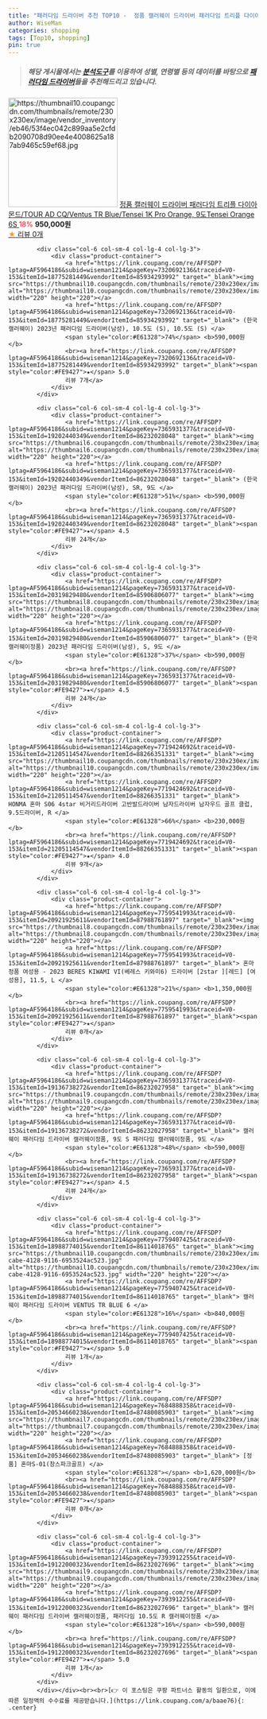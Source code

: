 ```yaml
---
title: "패러다임 드라이버 추천 TOP10 -  정품 캘러웨이 드라이버 패러다임 트리플 다이아몬드/TOUR AD CQ/Ventus TR Blue/Tensei 1K Pro "
author: WiseMan
categories: shopping
tags: [Top10, shopping]
pin: true
---
```


> ##### 해당 게시물에서는 [**분석도구**](https://itemscout.io/)를 이용하여 **성별**, **연령별** 등의 데이터를 바탕으로 [**패러다임 드라이버**](https://link.coupang.com/a/baae76)들을 추천해드리고 있습니다.
<div class="container"><div class="row">
            <div class="col-6 col-sm-4 col-lg-4 col-lg-3">
                <div class="product-container">
                    <a href="https://link.coupang.com/re/AFFSDP?lptag=AF5964186&subid=wiseman1214&pageKey=7381841366&traceid=V0-153&itemId=19065677912&vendorItemId=86188478480" target="_blank"><img src="https://thumbnail10.coupangcdn.com/thumbnails/remote/230x230ex/image/vendor_inventory/eb46/53f4ec042c899aa5e2cfdb2090708d90ee4e4008625a187ab9465c59ef68.jpg" alt="https://thumbnail10.coupangcdn.com/thumbnails/remote/230x230ex/image/vendor_inventory/eb46/53f4ec042c899aa5e2cfdb2090708d90ee4e4008625a187ab9465c59ef68.jpg" width="220" height="220"></a>
                    <a href="https://link.coupang.com/re/AFFSDP?lptag=AF5964186&subid=wiseman1214&pageKey=7381841366&traceid=V0-153&itemId=19065677912&vendorItemId=86188478480" target="_blank"> 정품 캘러웨이 드라이버 패러다임 트리플 다이아몬드/TOUR AD CQ/Ventus TR Blue/Tensei 1K Pro Orange, 9도Tensei Orange 6S </a>
                    <span style="color:#E61328">18%</span> <b>950,000원</b>
                    <br><a href="https://link.coupang.com/re/AFFSDP?lptag=AF5964186&subid=wiseman1214&pageKey=7381841366&traceid=V0-153&itemId=19065677912&vendorItemId=86188478480" target="_blank"><span style="color:#FE9427">★</span> 
                    리뷰 0개</a>
                </div>
            </div>
            
            <div class="col-6 col-sm-4 col-lg-4 col-lg-3">
                <div class="product-container">
                    <a href="https://link.coupang.com/re/AFFSDP?lptag=AF5964186&subid=wiseman1214&pageKey=7320692136&traceid=V0-153&itemId=18775281449&vendorItemId=85934293992" target="_blank"><img src="https://thumbnail10.coupangcdn.com/thumbnails/remote/230x230ex/image/vendor_inventory/e5a3/9e8151bef2a8e75b4184844b41b47d65a861d9d3796a86ff04174313c774.jpg" alt="https://thumbnail10.coupangcdn.com/thumbnails/remote/230x230ex/image/vendor_inventory/e5a3/9e8151bef2a8e75b4184844b41b47d65a861d9d3796a86ff04174313c774.jpg" width="220" height="220"></a>
                    <a href="https://link.coupang.com/re/AFFSDP?lptag=AF5964186&subid=wiseman1214&pageKey=7320692136&traceid=V0-153&itemId=18775281449&vendorItemId=85934293992" target="_blank"> (한국캘러웨이) 2023년 패러다임 드라이버(남성), 10.5도 (S), 10.5도 (S) </a>
                    <span style="color:#E61328">74%</span> <b>590,000원</b>
                    <br><a href="https://link.coupang.com/re/AFFSDP?lptag=AF5964186&subid=wiseman1214&pageKey=7320692136&traceid=V0-153&itemId=18775281449&vendorItemId=85934293992" target="_blank"><span style="color:#FE9427">★</span> 5.0
                    리뷰 7개</a>
                </div>
            </div>
            
            <div class="col-6 col-sm-4 col-lg-4 col-lg-3">
                <div class="product-container">
                    <a href="https://link.coupang.com/re/AFFSDP?lptag=AF5964186&subid=wiseman1214&pageKey=7365931377&traceid=V0-153&itemId=19202440349&vendorItemId=86232028048" target="_blank"><img src="https://thumbnail6.coupangcdn.com/thumbnails/remote/230x230ex/image/vendor_inventory/a71c/805397a38e9ea2a3e04ea060ceafe9ec90a97177c1de8ec2cdad4f560fdd.jpg" alt="https://thumbnail6.coupangcdn.com/thumbnails/remote/230x230ex/image/vendor_inventory/a71c/805397a38e9ea2a3e04ea060ceafe9ec90a97177c1de8ec2cdad4f560fdd.jpg" width="220" height="220"></a>
                    <a href="https://link.coupang.com/re/AFFSDP?lptag=AF5964186&subid=wiseman1214&pageKey=7365931377&traceid=V0-153&itemId=19202440349&vendorItemId=86232028048" target="_blank"> (한국캘러웨이) 2023년 패러다임 드라이버(남성), SR, 9도 </a>
                    <span style="color:#E61328">51%</span> <b>590,000원</b>
                    <br><a href="https://link.coupang.com/re/AFFSDP?lptag=AF5964186&subid=wiseman1214&pageKey=7365931377&traceid=V0-153&itemId=19202440349&vendorItemId=86232028048" target="_blank"><span style="color:#FE9427">★</span> 4.5
                    리뷰 24개</a>
                </div>
            </div>
            
            <div class="col-6 col-sm-4 col-lg-4 col-lg-3">
                <div class="product-container">
                    <a href="https://link.coupang.com/re/AFFSDP?lptag=AF5964186&subid=wiseman1214&pageKey=7365931377&traceid=V0-153&itemId=20319829480&vendorItemId=85906806077" target="_blank"><img src="https://thumbnail8.coupangcdn.com/thumbnails/remote/230x230ex/image/vendor_inventory/dd21/8641a8fe771e17bc6372d7d0ffaecfc0b8dccc528265b73769376a1a1d86.jpg" alt="https://thumbnail8.coupangcdn.com/thumbnails/remote/230x230ex/image/vendor_inventory/dd21/8641a8fe771e17bc6372d7d0ffaecfc0b8dccc528265b73769376a1a1d86.jpg" width="220" height="220"></a>
                    <a href="https://link.coupang.com/re/AFFSDP?lptag=AF5964186&subid=wiseman1214&pageKey=7365931377&traceid=V0-153&itemId=20319829480&vendorItemId=85906806077" target="_blank"> (한국캘러웨이정품) 2023년 패러다임 드라이버(남성), S, 9도 </a>
                    <span style="color:#E61328">37%</span> <b>590,000원</b>
                    <br><a href="https://link.coupang.com/re/AFFSDP?lptag=AF5964186&subid=wiseman1214&pageKey=7365931377&traceid=V0-153&itemId=20319829480&vendorItemId=85906806077" target="_blank"><span style="color:#FE9427">★</span> 4.5
                    리뷰 24개</a>
                </div>
            </div>
            
            <div class="col-6 col-sm-4 col-lg-4 col-lg-3">
                <div class="product-container">
                    <a href="https://link.coupang.com/re/AFFSDP?lptag=AF5964186&subid=wiseman1214&pageKey=7719424692&traceid=V0-153&itemId=21205114547&vendorItemId=88266351331" target="_blank"><img src="https://thumbnail10.coupangcdn.com/thumbnails/remote/230x230ex/image/vendor_inventory/93ec/42f257f34ceff086bd105053cde5a78902d06db8112ff7e849f622cb7013.jpg" alt="https://thumbnail10.coupangcdn.com/thumbnails/remote/230x230ex/image/vendor_inventory/93ec/42f257f34ceff086bd105053cde5a78902d06db8112ff7e849f622cb7013.jpg" width="220" height="220"></a>
                    <a href="https://link.coupang.com/re/AFFSDP?lptag=AF5964186&subid=wiseman1214&pageKey=7719424692&traceid=V0-153&itemId=21205114547&vendorItemId=88266351331" target="_blank"> HONMA 혼마 S06 4star 비거리드라이버 고반발드라이버 남자드라이버 남자우드 골프 클럽, 9.5드라이버, R </a>
                    <span style="color:#E61328">66%</span> <b>230,000원</b>
                    <br><a href="https://link.coupang.com/re/AFFSDP?lptag=AF5964186&subid=wiseman1214&pageKey=7719424692&traceid=V0-153&itemId=21205114547&vendorItemId=88266351331" target="_blank"><span style="color:#FE9427">★</span> 4.0
                    리뷰 9개</a>
                </div>
            </div>
            
            <div class="col-6 col-sm-4 col-lg-4 col-lg-3">
                <div class="product-container">
                    <a href="https://link.coupang.com/re/AFFSDP?lptag=AF5964186&subid=wiseman1214&pageKey=7759541993&traceid=V0-153&itemId=20921925611&vendorItemId=87988761897" target="_blank"><img src="https://thumbnail8.coupangcdn.com/thumbnails/remote/230x230ex/image/vendor_inventory/f558/415a1a8967dc8ae6443ff242a0e6c34a9b44036749052b3ec3833eb3bd79.png" alt="https://thumbnail8.coupangcdn.com/thumbnails/remote/230x230ex/image/vendor_inventory/f558/415a1a8967dc8ae6443ff242a0e6c34a9b44036749052b3ec3833eb3bd79.png" width="220" height="220"></a>
                    <a href="https://link.coupang.com/re/AFFSDP?lptag=AF5964186&subid=wiseman1214&pageKey=7759541993&traceid=V0-153&itemId=20921925611&vendorItemId=87988761897" target="_blank"> 혼마정품 여성용 - 2023 BERES KIWAMI VI(베레스 키와미6) 드라이버 [2star ][레드] [여성용], 11.5, L </a>
                    <span style="color:#E61328">21%</span> <b>1,350,000원</b>
                    <br><a href="https://link.coupang.com/re/AFFSDP?lptag=AF5964186&subid=wiseman1214&pageKey=7759541993&traceid=V0-153&itemId=20921925611&vendorItemId=87988761897" target="_blank"><span style="color:#FE9427">★</span> 
                    리뷰 0개</a>
                </div>
            </div>
            
            <div class="col-6 col-sm-4 col-lg-4 col-lg-3">
                <div class="product-container">
                    <a href="https://link.coupang.com/re/AFFSDP?lptag=AF5964186&subid=wiseman1214&pageKey=7365931377&traceid=V0-153&itemId=19136738272&vendorItemId=86232027958" target="_blank"><img src="https://thumbnail9.coupangcdn.com/thumbnails/remote/230x230ex/image/vendor_inventory/39fb/b5798f4de6ea124807e12910c476bdc22844732c0c587ccc8e4bcb531b9b.jpg" alt="https://thumbnail9.coupangcdn.com/thumbnails/remote/230x230ex/image/vendor_inventory/39fb/b5798f4de6ea124807e12910c476bdc22844732c0c587ccc8e4bcb531b9b.jpg" width="220" height="220"></a>
                    <a href="https://link.coupang.com/re/AFFSDP?lptag=AF5964186&subid=wiseman1214&pageKey=7365931377&traceid=V0-153&itemId=19136738272&vendorItemId=86232027958" target="_blank"> 캘러웨이 패러다임 드라이버 캘러웨이정품, 9도 S 패러다임 캘러웨이정품, 9도 </a>
                    <span style="color:#E61328">48%</span> <b>590,000원</b>
                    <br><a href="https://link.coupang.com/re/AFFSDP?lptag=AF5964186&subid=wiseman1214&pageKey=7365931377&traceid=V0-153&itemId=19136738272&vendorItemId=86232027958" target="_blank"><span style="color:#FE9427">★</span> 4.5
                    리뷰 24개</a>
                </div>
            </div>
            
            <div class="col-6 col-sm-4 col-lg-4 col-lg-3">
                <div class="product-container">
                    <a href="https://link.coupang.com/re/AFFSDP?lptag=AF5964186&subid=wiseman1214&pageKey=7759407425&traceid=V0-153&itemId=18988774015&vendorItemId=86114018765" target="_blank"><img src="https://thumbnail10.coupangcdn.com/thumbnails/remote/230x230ex/image/retail/images/2023/05/29/10/8/96b0a9c3-cabe-4128-9116-6953524ac523.jpg" alt="https://thumbnail10.coupangcdn.com/thumbnails/remote/230x230ex/image/retail/images/2023/05/29/10/8/96b0a9c3-cabe-4128-9116-6953524ac523.jpg" width="220" height="220"></a>
                    <a href="https://link.coupang.com/re/AFFSDP?lptag=AF5964186&subid=wiseman1214&pageKey=7759407425&traceid=V0-153&itemId=18988774015&vendorItemId=86114018765" target="_blank"> 캘러웨이 패러다임 드라이버 VENTUS TR BLUE 6 </a>
                    <span style="color:#E61328">16%</span> <b>840,000원</b>
                    <br><a href="https://link.coupang.com/re/AFFSDP?lptag=AF5964186&subid=wiseman1214&pageKey=7759407425&traceid=V0-153&itemId=18988774015&vendorItemId=86114018765" target="_blank"><span style="color:#FE9427">★</span> 5.0
                    리뷰 1개</a>
                </div>
            </div>
            
            <div class="col-6 col-sm-4 col-lg-4 col-lg-3">
                <div class="product-container">
                    <a href="https://link.coupang.com/re/AFFSDP?lptag=AF5964186&subid=wiseman1214&pageKey=7684888358&traceid=V0-153&itemId=20534660238&vendorItemId=87480085903" target="_blank"><img src="https://thumbnail7.coupangcdn.com/thumbnails/remote/230x230ex/image/vendor_inventory/f38d/7a4d2698ddd09ee3a1a1b3f457c3dff01765fc6e883f016e85efcfaa0e8e.jpeg" alt="https://thumbnail7.coupangcdn.com/thumbnails/remote/230x230ex/image/vendor_inventory/f38d/7a4d2698ddd09ee3a1a1b3f457c3dff01765fc6e883f016e85efcfaa0e8e.jpeg" width="220" height="220"></a>
                    <a href="https://link.coupang.com/re/AFFSDP?lptag=AF5964186&subid=wiseman1214&pageKey=7684888358&traceid=V0-153&itemId=20534660238&vendorItemId=87480085903" target="_blank"> [정품] 혼마S-01(창스파크골프) </a>
                    <span style="color:#E61328"></span> <b>1,620,000원</b>
                    <br><a href="https://link.coupang.com/re/AFFSDP?lptag=AF5964186&subid=wiseman1214&pageKey=7684888358&traceid=V0-153&itemId=20534660238&vendorItemId=87480085903" target="_blank"><span style="color:#FE9427">★</span> 
                    리뷰 0개</a>
                </div>
            </div>
            
            <div class="col-6 col-sm-4 col-lg-4 col-lg-3">
                <div class="product-container">
                    <a href="https://link.coupang.com/re/AFFSDP?lptag=AF5964186&subid=wiseman1214&pageKey=7393912255&traceid=V0-153&itemId=19122000323&vendorItemId=86232027696" target="_blank"><img src="https://thumbnail9.coupangcdn.com/thumbnails/remote/230x230ex/image/vendor_inventory/39fb/b5798f4de6ea124807e12910c476bdc22844732c0c587ccc8e4bcb531b9b.jpg" alt="https://thumbnail9.coupangcdn.com/thumbnails/remote/230x230ex/image/vendor_inventory/39fb/b5798f4de6ea124807e12910c476bdc22844732c0c587ccc8e4bcb531b9b.jpg" width="220" height="220"></a>
                    <a href="https://link.coupang.com/re/AFFSDP?lptag=AF5964186&subid=wiseman1214&pageKey=7393912255&traceid=V0-153&itemId=19122000323&vendorItemId=86232027696" target="_blank"> 캘러웨이 패러다임 드라이버 캘러웨이정품, 패러다임 10.5도 R 캘러웨이정품 </a>
                    <span style="color:#E61328">16%</span> <b>590,000원</b>
                    <br><a href="https://link.coupang.com/re/AFFSDP?lptag=AF5964186&subid=wiseman1214&pageKey=7393912255&traceid=V0-153&itemId=19122000323&vendorItemId=86232027696" target="_blank"><span style="color:#FE9427">★</span> 5.0
                    리뷰 1개</a>
                </div>
            </div>
            </div></div><br><br>[👉 이 포스팅은 쿠팡 파트너스 활동의 일환으로, 이에 따른 일정액의 수수료를 제공받습니다.](https://link.coupang.com/a/baae76){: .center}